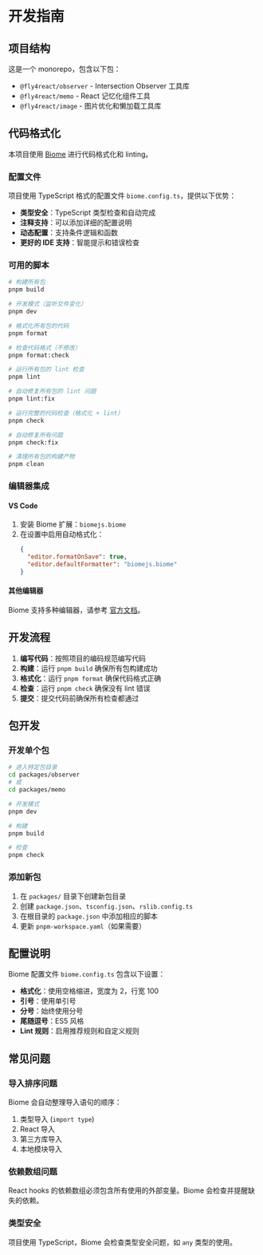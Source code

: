 # 开发指南

## 项目结构

这是一个 monorepo，包含以下包：

- `@fly4react/observer` - Intersection Observer 工具库
- `@fly4react/memo` - React 记忆化组件工具
- `@fly4react/image` - 图片优化和懒加载工具库

## 代码格式化

本项目使用 [Biome](https://biomejs.dev/) 进行代码格式化和 linting。

### 配置文件

项目使用 TypeScript 格式的配置文件 `biome.config.ts`，提供以下优势：

- **类型安全**：TypeScript 类型检查和自动完成
- **注释支持**：可以添加详细的配置说明
- **动态配置**：支持条件逻辑和函数
- **更好的 IDE 支持**：智能提示和错误检查

### 可用的脚本

```bash
# 构建所有包
pnpm build

# 开发模式（监听文件变化）
pnpm dev

# 格式化所有包的代码
pnpm format

# 检查代码格式（不修改）
pnpm format:check

# 运行所有包的 lint 检查
pnpm lint

# 自动修复所有包的 lint 问题
pnpm lint:fix

# 运行完整的代码检查（格式化 + lint）
pnpm check

# 自动修复所有问题
pnpm check:fix

# 清理所有包的构建产物
pnpm clean
```

### 编辑器集成

#### VS Code

1. 安装 Biome 扩展：`biomejs.biome`
2. 在设置中启用自动格式化：
   ```json
   {
     "editor.formatOnSave": true,
     "editor.defaultFormatter": "biomejs.biome"
   }
   ```

#### 其他编辑器

Biome 支持多种编辑器，请参考 [官方文档](https://biomejs.dev/guides/getting-started/)。

## 开发流程

1. **编写代码**：按照项目的编码规范编写代码
2. **构建**：运行 `pnpm build` 确保所有包构建成功
3. **格式化**：运行 `pnpm format` 确保代码格式正确
4. **检查**：运行 `pnpm check` 确保没有 lint 错误
5. **提交**：提交代码前确保所有检查都通过

## 包开发

### 开发单个包

```bash
# 进入特定包目录
cd packages/observer
# 或
cd packages/memo

# 开发模式
pnpm dev

# 构建
pnpm build

# 检查
pnpm check
```

### 添加新包

1. 在 `packages/` 目录下创建新包目录
2. 创建 `package.json`、`tsconfig.json`、`rslib.config.ts`
3. 在根目录的 `package.json` 中添加相应的脚本
4. 更新 `pnpm-workspace.yaml`（如果需要）

## 配置说明

Biome 配置文件 `biome.config.ts` 包含以下设置：

- **格式化**：使用空格缩进，宽度为 2，行宽 100
- **引号**：使用单引号
- **分号**：始终使用分号
- **尾随逗号**：ES5 风格
- **Lint 规则**：启用推荐规则和自定义规则

## 常见问题

### 导入排序问题

Biome 会自动整理导入语句的顺序：
1. 类型导入 (`import type`)
2. React 导入
3. 第三方库导入
4. 本地模块导入

### 依赖数组问题

React hooks 的依赖数组必须包含所有使用的外部变量。Biome 会检查并提醒缺失的依赖。

### 类型安全

项目使用 TypeScript，Biome 会检查类型安全问题，如 `any` 类型的使用。
